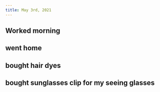 ```yaml
---
title: May 3rd, 2021
---
```


## Worked morning
## went home
## bought hair dyes
## bought sunglasses clip for my seeing glasses
##
